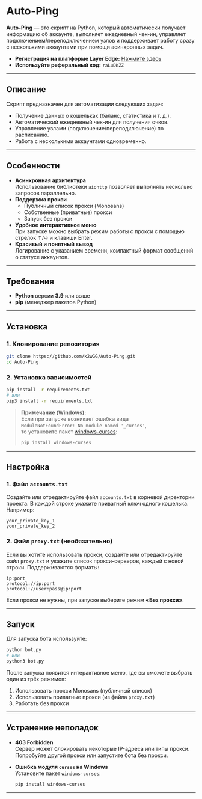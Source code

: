 # Auto-Ping

**Auto-Ping** — это скрипт на Python, который автоматически получает информацию об аккаунте, выполняет ежедневный чек-ин, управляет подключением/переподключением узлов и поддерживает работу сразу с несколькими аккаунтами при помощи асинхронных задач.

- **Регистрация на платформе Layer Edge:** [Нажмите здесь](https://dashboard.layeredge.io/)  
- **Используйте реферальный код:** `raLuDKZZ`

---

## Описание

Скрипт предназначен для автоматизации следующих задач:
- Получение данных о кошельках (баланс, статистика и т. д.).
- Автоматический ежедневный чек-ин для получения очков.
- Управление узлами (подключение/переподключение) по расписанию.
- Работа с несколькими аккаунтами одновременно.

---

## Особенности

- **Асинхронная архитектура**  
  Использование библиотеки `aiohttp` позволяет выполнять несколько запросов параллельно.
- **Поддержка прокси**  
  - Публичный список прокси (Monosans)  
  - Собственные (приватные) прокси  
  - Запуск без прокси
- **Удобное интерактивное меню**  
  При запуске можно выбрать режим работы с прокси с помощью стрелок ↑/↓ и клавиши Enter.
- **Красивый и понятный вывод**  
  Логирование с указанием времени, компактный формат сообщений о статусе аккаунтов.

---

## Требования

- **Python** версии **3.9** или выше
- **pip** (менеджер пакетов Python)

---

## Установка

### 1. Клонирование репозитория

```bash
git clone https://github.com/k2wGG/Auto-Ping.git
cd Auto-Ping
```

### 2. Установка зависимостей

```bash
pip install -r requirements.txt
# или
pip3 install -r requirements.txt
```

> **Примечание (Windows):**  
> Если при запуске возникает ошибка вида  
> `ModuleNotFoundError: No module named '_curses'`,  
> то установите пакет [windows-curses](https://pypi.org/project/windows-curses/):
> ```bash
> pip install windows-curses
> ```

---

## Настройка

### 1. Файл `accounts.txt`
Создайте или отредактируйте файл `accounts.txt` в корневой директории проекта. В каждой строке укажите приватный ключ одного кошелька. Например:

```text
your_private_key_1
your_private_key_2
```

### 2. Файл `proxy.txt` (необязательно)
Если вы хотите использовать прокси, создайте или отредактируйте файл `proxy.txt` и укажите список прокси-серверов, каждый с новой строки. Поддерживаются форматы:
```text
ip:port
protocol://ip:port
protocol://user:pass@ip:port
```
Если прокси не нужны, при запуске выберите режим **«Без прокси»**.

---

## Запуск

Для запуска бота используйте:

```bash
python bot.py
# или
python3 bot.py
```

После запуска появится интерактивное меню, где вы сможете выбрать один из трёх режимов:
1. Использовать прокси Monosans (публичный список)
2. Использовать приватные прокси (из файла `proxy.txt`)
3. Работать без прокси

---

## Устранение неполадок

- **403 Forbidden**  
  Сервер может блокировать некоторые IP-адреса или типы прокси. Попробуйте другой прокси или запустите бота без прокси.

- **Ошибка модуля `curses` на Windows**  
  Установите пакет `windows-curses`:
  ```bash
  pip install windows-curses
  ```

---
